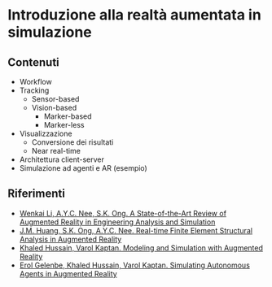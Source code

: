 # Introduzione alla realtà aumentata in simulazione

## Contenuti

- Workflow
- Tracking
  - Sensor-based
  - Vision-based
    - Marker-based
    - Marker-less
- Visualizzazione
  - Conversione dei risultati
  - Near real-time
- Architettura client-server
- Simulazione ad agenti e AR (esempio)

## Riferimenti

- [Wenkai Li, A.Y.C. Nee, S.K. Ong. A State-of-the-Art Review of Augmented Reality in Engineering Analysis and Simulation](https://www.mdpi.com/2414-4088/1/3/17)
- [J.M. Huang, S.K. Ong, A.Y.C. Nee. Real-time Finite Element Structural Analysis in Augmented Reality](https://www.sciencedirect.com/science/article/abs/pii/S0965997815000733)
- [Khaled Hussain, Varol Kaptan. Modeling and Simulation with Augmented Reality](https://www.cambridge.org/core/journals/rairo-operations-research/article/modeling-and-simulation-with-augmented-reality/5D6F83DE84218C86EB6969197AE5CBE3)
- [Erol Gelenbe, Khaled Hussain, Varol Kaptan. Simulating Autonomous Agents in Augmented Reality](https://www.sciencedirect.com/science/article/pii/S0164121204000032)
